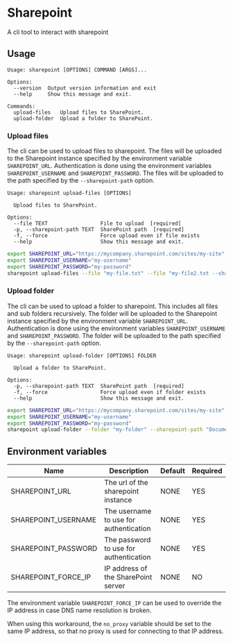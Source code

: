 # Sharepoint

A cli tool to interact with sharepoint

## Usage

```plain
Usage: sharepoint [OPTIONS] COMMAND [ARGS]...

Options:
  --version  Output version information and exit
  --help     Show this message and exit.

Commands:
  upload-files   Upload files to SharePoint.
  upload-folder  Upload a folder to SharePoint.
```

### Upload files

The cli can be used to upload files to sharepoint.
The files will be uploaded to the Sharepoint instance specified by the environment variable `SHAREPOINT_URL`.
Authentication is done using the environment variables `SHAREPOINT_USERNAME` and `SHAREPOINT_PASSWORD`.
The files will be uploaded to the path specified by the `--sharepoint-path` option.

```plain
Usage: sharepoint upload-files [OPTIONS]

  Upload files to SharePoint.

Options:
  --file TEXT                 File to upload  [required]
  -p, --sharepoint-path TEXT  SharePoint path  [required]
  -f, --force                 Force upload even if file exists
  --help                      Show this message and exit.
```

```bash
export SHAREPOINT_URL="https://mycompany.sharepoint.com/sites/my-site"
export SHAREPOINT_USERNAME="my-username"
export SHAREPOINT_PASSWORD="my-password"
sharepoint upload-files --file "my-file.txt" --file "my-file2.txt --sharepoint-path "Documents"
```

### Upload folder

The cli can be used to upload a folder to sharepoint.
This includes all files and sub folders recursively.
The folder will be uploaded to the Sharepoint instance specified by the environment variable `SHAREPOINT_URL`.
Authentication is done using the environment variables `SHAREPOINT_USERNAME` and `SHAREPOINT_PASSWORD`.
The folder will be uploaded to the path specified by the `--sharepoint-path` option.

```plain
Usage: sharepoint upload-folder [OPTIONS] FOLDER

  Upload a folder to SharePoint.

Options:
  -p, --sharepoint-path TEXT  SharePoint path  [required]
  -f, --force                 Force upload even if folder exists
  --help                      Show this message and exit.
```

```bash
export SHAREPOINT_URL="https://mycompany.sharepoint.com/sites/my-site"
export SHAREPOINT_USERNAME="my-username"
export SHAREPOINT_PASSWORD="my-password"
sharepoint upload-folder --folder "my-folder" --sharepoint-path "Documents"
```

## Environment variables

| Name                | Description                            | Default | Required |
| ------------------- | -------------------------------------- | ------- | -------- |
| SHAREPOINT_URL      | The url of the sharepoint instance     | NONE    | YES      |
| SHAREPOINT_USERNAME | The username to use for authentication | NONE    | YES      |
| SHAREPOINT_PASSWORD | The password to use for authentication | NONE    | YES      |
| SHAREPOINT_FORCE_IP | IP address of the SharePoint server    | NONE    | NO       |


The environment variable `SHAREPOINT_FORCE_IP` can be used to override the IP address
in case DNS name resolution is broken.

When using this workaround, the `no_proxy` variable should be set to the same IP
address, so that no proxy is used for connecting to that IP address.
